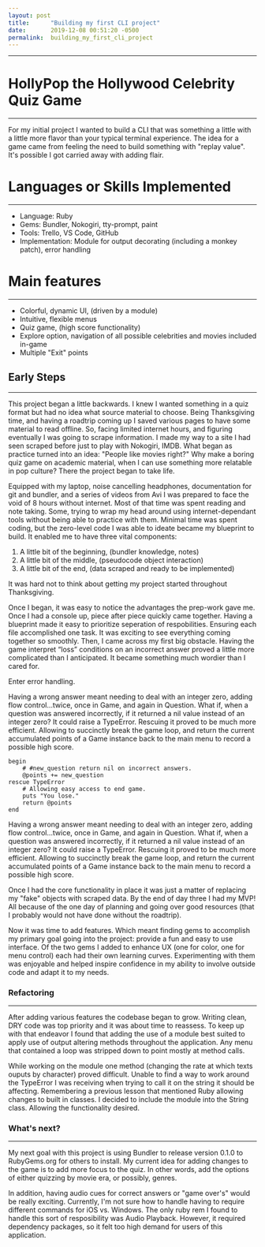 ```yaml
---
layout: post
title:      "Building my first CLI project"
date:       2019-12-08 00:51:20 -0500
permalink:  building_my_first_cli_project
---
```


______________________________________________________________________________


# HollyPop the Hollywood Celebrity Quiz Game
__________________________________

For my initial project I wanted to build a CLI that was something a little with a little more flavor than your typical terminal experience. The idea for a game came from feeling the need to build something with "replay value". It's possible I got carried away with adding flair.

# Languages or Skills Implemented
__________________________________
* Language: Ruby
* Gems: Bundler, Nokogiri, tty-prompt, paint
* Tools: Trello, VS Code, GitHub
* Implementation: Module for output decorating (including a monkey patch), error handling
# Main features
__________________________________
* Colorful, dynamic UI, (driven by a module)
* Intuitive, flexible menus
* Quiz game, (high score functionality)
* Explore option, navigation of all possible celebrities and movies included in-game
* Multiple "Exit" points

## Early Steps
__________________________________
This project began a little backwards. I knew I wanted something in a quiz format but had no idea what source material to choose. Being Thanksgiving time, and having a roadtrip coming up I saved various pages to have some material to read offline. So, facing limited internet hours, and figuring eventually I was going to scrape information. I made my way to a site I had seen scraped before just to play with Nokogiri, IMDB. What began as practice turned into an idea: "People like movies right?" Why make a boring quiz game on academic material, when I can use something more relatable in pop culture? There the project began to take life.

Equipped with my laptop, noise cancelling headphones, documentation for git and bundler, and a series of videos from Avi  I was prepared to face the void of 8 hours without internet. Most of that time was spent reading and note taking. Some, trying to wrap my head around using internet-dependant tools without being able to practice with them. Minimal time was spent coding, but the zero-level code I was able to ideate became my blueprint to build. It enabled me to have three vital components:
1. A little bit of the beginning, (bundler knowledge, notes)
2. A little bit of the middle, (pseudocode object interaction)
3. A little bit of the end, (data scraped and ready to be implemented)

It was hard not to think about getting my project started throughout Thanksgiving.

Once I began, it was easy to notice the advantages the prep-work gave me. Once I had a console up, piece after piece quickly came together. Having a blueprint made it easy to prioritize seperation of respobilities. Ensuring each file accomplished one task. It was exciting to see everything coming together so smoothly. Then, I came across my first big obstacle. Having the game interpret “loss” conditions on an incorrect answer proved a little more complicated than I anticipated. It became something much wordier than I cared for.

Enter error handling.

Having a wrong answer meant needing to deal with an integer zero, adding flow control...twice, once in Game, and again in Question. What if, when a question was answered incorrectly, if it returned a nil value instead of an integer zero? It could raise a TypeError. Rescuing it proved to be much more efficient. Allowing to succinctly break the game loop, and return the current accumulated points of a Game instance back to the main menu to record a possible high score.

```
begin
    # #new_question return nil on incorrect answers.
    @points += new_question
rescue TypeError
    # Allowing easy access to end game.
    puts "You lose."
    return @points
end
```
Having a wrong answer meant needing to deal with an integer zero, adding flow control...twice, once in Game, and again in Question. What if, when a question was answered incorrectly, if it returned a nil value instead of an integer zero? It could raise a TypeError. Rescuing it proved to be much more efficient. Allowing to succinctly break the game loop, and return the current accumulated points of a Game instance back to the main menu to record a possible high score.

Once I had the core functionality in place it was just a matter of replacing my "fake" objects with scraped data. By the end of day three I had my MVP! All because of the one day of planning and going over good resources (that I probably would not have done without the roadtrip).

Now it was time to add features. Which meant finding gems to accomplish my primary goal going into the project: provide a fun and easy to use interface. Of the two gems I added to enhance UX (one for color, one for menu control) each had their own learning curves. Experimenting with them was enjoyable and helped inspire confidence in my ability to involve outside code and adapt it to my needs.

### Refactoring
__________________________
After adding various features the codebase began to grow. Writing clean, DRY code was top priority and it was about time to reassess. To keep up with that endeavor I found that adding the use of a module best suited to apply use of output altering methods throughout the application. Any menu that contained a loop was stripped down to point mostly at method calls.

While working on the module one method (changing the rate at which texts ouputs by character) proved difficult. Unable to find a way to work around the TypeError I was receiving when trying to call it on the string it should be affecting. Remembering a previous lesson that mentioned Ruby allowing changes to built in classes. I decided to include the module into the String class. Allowing the functionality desired.



### What's next?
_________________________

My next goal with this project is using Bundler to release version 0.1.0 to RubyGems.org for others to install. My current idea for adding changes to the game is to add more focus to the quiz. In other words, add the options of either quizzing by movie era, or possibly, genres.

In addition, having audio cues for correct answers or "game over's" would be really exciting. Currently, I'm not sure how to handle having to require different commands for iOS vs. Windows. The only ruby rem I found to handle this sort of resposibility was Audio Playback. However, it required dependency packages, so it felt too high demand for users of this application.
